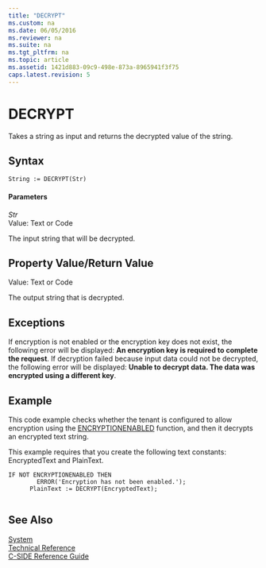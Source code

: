 ```yaml
---
title: "DECRYPT"
ms.custom: na
ms.date: 06/05/2016
ms.reviewer: na
ms.suite: na
ms.tgt_pltfrm: na
ms.topic: article
ms.assetid: 1421d883-09c9-498e-873a-8965941f3f75
caps.latest.revision: 5
---
```

# DECRYPT
Takes a string as input and returns the decrypted value of the string.  
  
## Syntax  
  
```  
String := DECRYPT(Str)  
```  
  
#### Parameters  
 *Str*  
 Value: Text or Code  
  
 The input string that will be decrypted.  
  
## Property Value\/Return Value  
 Value: Text or Code  
  
 The output string that is decrypted.  
  
## Exceptions  
 If encryption is not enabled or the encryption key does not exist, the following error will be displayed: **An encryption key is required to complete the request**. If decryption failed because input data could not be decrypted, the following error will be displayed: **Unable to decrypt data. The data was encrypted using a different key**.  
  
## Example  
 This code example checks whether the tenant is configured to allow encryption using the [ENCRYPTIONENABLED](ENCRYPTIONENABLED.md) function, and then it decrypts an encrypted text string.  
  
 This example requires that you create the following text constants: EncryptedText and PlainText.  
  
```  
IF NOT ENCRYPTIONENABLED THEN  
        ERROR('Encryption has not been enabled.');  
      PlainText := DECRYPT(EncryptedText);  
  
```  
  
## See Also  
 [System](System.md)   
 [Technical Reference](Technical-Reference.md)   
 [C\-SIDE Reference Guide](C-SIDE-Reference-Guide.md)
